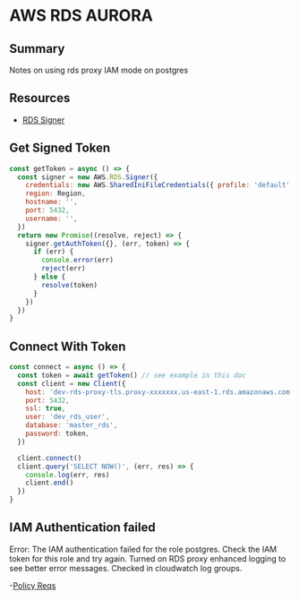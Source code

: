 # AWS RDS AURORA

## Summary

Notes on using rds proxy IAM mode on postgres

## Resources

- [RDS Signer](https://docs.aws.amazon.com/AWSJavaScriptSDK/latest/AWS/RDS/Signer.html)

## Get Signed Token

```javascript
const getToken = async () => {
  const signer = new AWS.RDS.Signer({
    credentials: new AWS.SharedIniFileCredentials({ profile: 'default' }),
    region: Region,
    hostname: '',
    port: 5432,
    username: '',
  })
  return new Promise((resolve, reject) => {
    signer.getAuthToken({}, (err, token) => {
      if (err) {
        console.error(err)
        reject(err)
      } else {
        resolve(token)
      }
    })
  })
}
```

## Connect With Token

```javascript
const connect = async () => {
  const token = await getToken() // see example in this doc
  const client = new Client({
    host: 'dev-rds-proxy-tls.proxy-xxxxxxx.us-east-1.rds.amazonaws.com',
    port: 5432,
    ssl: true,
    user: 'dev_rds_user',
    database: 'master_rds',
    password: token,
  })

  client.connect()
  client.query('SELECT NOW()', (err, res) => {
    console.log(err, res)
    client.end()
  })
}
```

## IAM Authentication failed

Error: The IAM authentication failed for the role postgres. Check the IAM token for this role and try again.
Turned on RDS proxy enhanced logging to see better error messages. Checked in cloudwatch log groups.

-[Policy Reqs](https://docs.aws.amazon.com/AmazonRDS/latest/UserGuide/UsingWithRDS.IAMDBAuth.IAMPolicy.html)
